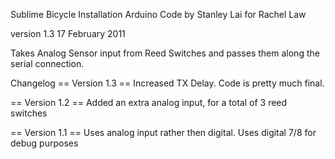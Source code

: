 Sublime Bicycle Installation Arduino Code
by Stanley Lai
for Rachel Law

version 1.3
17 February 2011


Takes Analog Sensor input from Reed Switches and passes them along the serial connection.


Changelog
== Version 1.3 ==
Increased TX Delay. Code is pretty much final.

== Version 1.2 ==
Added an extra analog input, for a total of 3 reed switches

== Version 1.1 ==
Uses analog input rather then digital.
Uses digital 7/8 for debug purposes
